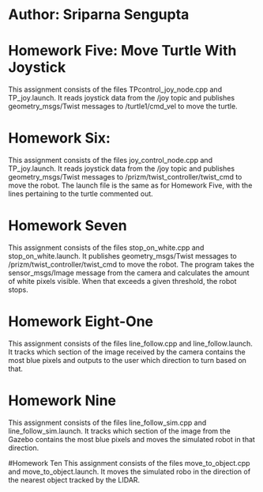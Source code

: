 # Author: Sriparna Sengupta

# Homework Five: Move Turtle With Joystick

This assignment consists of the files TPcontrol_joy_node.cpp and TP_joy.launch. It reads joystick data from the /joy topic and publishes geometry_msgs/Twist messages to /turtle1/cmd_vel to move the turtle.

# Homework Six:
This assignment consists of the files joy_control_node.cpp and TP_joy.launch. It reads joystick data from the /joy topic and publishes geometry_msgs/Twist messages to /prizm/twist_controller/twist_cmd to move the robot. The launch file is the same as for Homework Five, with the lines pertaining to the turtle commented out.

# Homework Seven
This assignment consists of the files stop_on_white.cpp and stop_on_white.launch. It publishes geometry_msgs/Twist messages to /prizm/twist_controller/twist_cmd to move the robot. The program takes the sensor_msgs/Image message from the camera and calculates the amount of white pixels visible. When that exceeds a given threshold, the robot stops.

# Homework Eight-One
This assignment consists of the files line_follow.cpp and line_follow.launch. It tracks which section of the image received by the camera contains the most blue pixels and outputs to the user which direction to turn based on that.

# Homework Nine
This assignment consists of the files line_follow_sim.cpp and line_follow_sim.launch. It tracks which section of the image from the Gazebo contains the most blue pixels and moves the simulated robot in that direction.

#Homework Ten
This assignment consists of the files move_to_object.cpp and move_to_object.launch. It moves the simulated robo in the direction of the nearest object tracked by the LIDAR.
